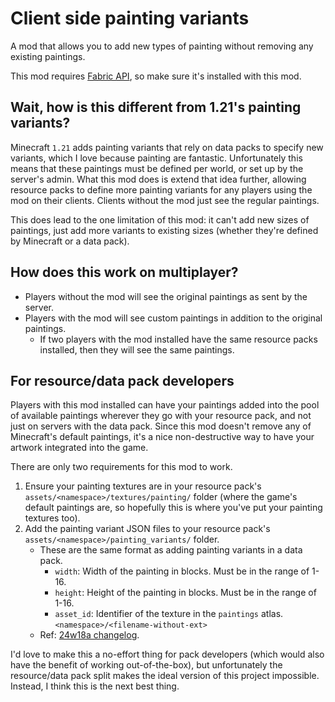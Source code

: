 # Client side painting variants

A mod that allows you to add new types of painting without removing any existing paintings.

This mod requires [Fabric API](https://modrinth.com/mod/fabric-api), so make sure it's installed with this mod.

## Wait, how is this different from 1.21's painting variants?

Minecraft `1.21` adds painting variants that rely on data packs to specify new variants, which I love because painting are fantastic. Unfortunately this means that these paintings must be defined per world, or set up by the server's admin. What this mod does is extend that idea further, allowing resource packs to define more painting variants for any players using the mod on their clients. Clients without the mod just see the regular paintings.

This does lead to the one limitation of this mod: it can't add new sizes of paintings, just add more variants to existing sizes (whether they're defined by Minecraft or a data pack).

## How does this work on multiplayer?

- Players without the mod will see the original paintings as sent by the server.
- Players with the mod will see custom paintings in addition to the original paintings.
  - If two players with the mod installed have the same resource packs installed, then they will see the same paintings.

## For resource/data pack developers

Players with this mod installed can have your paintings added into the pool of available paintings wherever they go with your resource pack, and not just on servers with the data pack. Since this mod doesn't remove any of Minecraft's default paintings, it's a nice non-destructive way to have your artwork integrated into the game.

There are only two requirements for this mod to work.

1. Ensure your painting textures are in your resource pack's `assets/<namespace>/textures/painting/` folder (where the game's default paintings are, so hopefully this is where you've put your painting textures too).
2. Add the painting variant JSON files to your resource pack's `assets/<namespace>/painting_variants/` folder.
   - These are the same format as adding painting variants in a data pack.
     - `width`: Width of the painting in blocks. Must be in the range of 1-16.
     - `height`: Height of the painting in blocks. Must be in the range of 1-16.
     - `asset_id`: Identifier of the texture in the `paintings` atlas. `<namespace>/<filename-without-ext>`
   - Ref: [24w18a changelog](https://www.minecraft.net/en-us/article/minecraft-snapshot-24w18a).

I'd love to make this a no-effort thing for pack developers (which would also have the benefit of working out-of-the-box), but unfortunately the resource/data pack split makes the ideal version of this project impossible. Instead, I think this is the next best thing.
